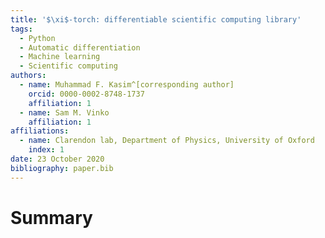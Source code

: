 ```yaml
---
title: '$\xi$-torch: differentiable scientific computing library'
tags:
  - Python
  - Automatic differentiation
  - Machine learning
  - Scientific computing
authors:
  - name: Muhammad F. Kasim^[corresponding author]
    orcid: 0000-0002-8748-1737
    affiliation: 1
  - name: Sam M. Vinko
    affiliation: 1
affiliations:
  - name: Clarendon lab, Department of Physics, University of Oxford
    index: 1
date: 23 October 2020
bibliography: paper.bib
---
```


# Summary
